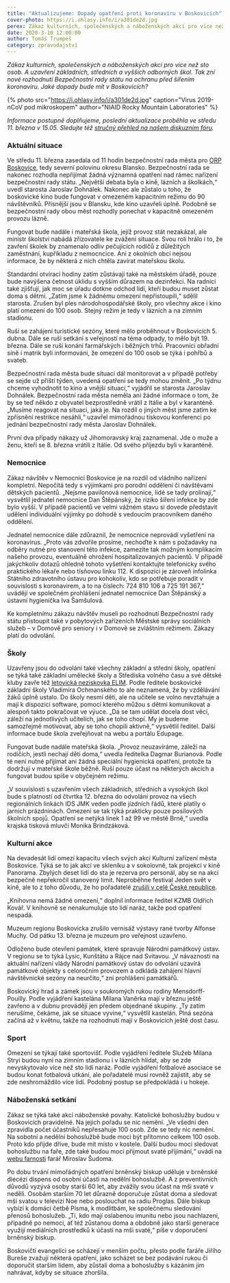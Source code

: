 ```yaml
---
title: "Aktualizujeme: Dopady opatření proti koronaviru v Boskovicích"
cover-photo: https://i.ohlasy.info/i/a301de2d.jpg
perex: Zákaz kulturních, společenských a náboženských akcí pro více než sto osob. A uzavření základních, středních a vyšších odborných škol. Tak zní nové rozhodnutí Bezpečnostní rady státu na ochranu před šířením koronaviru.
date: 2020-3-10 12:00:00
author: Tomáš Trumpeš
category: zpravodajství
---
```


*Zákaz kulturních, společenských a náboženských akcí pro více než sto osob. A uzavření základních, středních a vyšších odborných škol. Tak zní nové rozhodnutí Bezpečnostní rady státu na ochranu před šířením koronaviru. Jaké dopady bude mít v Boskovicích?*

{% photo src="https://i.ohlasy.info/i/a301de2d.jpg" caption="Virus 2019-nCoV pod mikroskopem" author="NIAID Rocky Mountain Laboratories" %}

*Informace postupně doplňujeme, poslední aktualizace proběhla ve středu 11. března v 15.05. Sledujte též [stručný přehled na našem diskuzním fóru](https://forum.ohlasy.info/t/aktualni-opatreni-proti-koronaviru/387).*

### Aktuální situace

Ve středu 11. března zasedala od 11 hodin bezpečnostní rada města pro [ORP Boskovice](https://cs.wikipedia.org/wiki/Obvod_obce_s_rozš%C3%ADřenou_působnost%C3%AD_Boskovice), tedy severní polovinu okresu Blansko. Bezpečnostní rada se nakonec rozhodla nepřijímat žádná významná opatření nad rámec nařízení bezpečnostní rady státu. „Největší debata byla o kině, lázních a školkách,“ uvedl starosta Jaroslav Dohnálek. Nakonec ale zůstalo u toho, že boskovické kino bude fungovat v omezeném kapacitním režimu do 90 návštěvníků. Přísnější jsou v Blansku, kde kino uzavřeli úplně. Podobně se bezpečnostní rady obou měst rozhodly ponechat v kapacitně omezeném provozu lázně.

Fungovat bude nadále i mateřská škola, jejíž provoz stát nezakázal, ale ministr školství nabádá zřizovatele ke zvážení situace. Svou roli hrálo i to, že zavření školek by znamenalo odliv pečujících rodičů z důležitých zaměstnání, kupříkladu z nemocncice. Ani z okolních obcí nejsou informace, že by některá z nich chtěla zavírat mateřskou školu.

Standardní otvírací hodiny zatím zůstávají také na městském úřadě, pouze bude navýšena četnost úklidu s vyšším důrazem na dezinfekci. Na radnici také zjišťují, jak moc se úřadu dotkne odchod lidí, kteří budou muset zůstat doma s dětmi. „Zatím jsme k žádnému omezení nepřistoupili,“ sdělil starosta.
Zrušen byl ples národohospodářské školy, pro všechny akce i kino platí omezení do 100 osob. Stejný režim je tedy v lázních a na zimním stadionu.

Ruší se zahájení turistické sezóny, které mělo proběhnout v Boskovicích 5. dubna. Dále se ruší setkání s veřejností na téma odpady, to mělo být 19. března. Dále se ruší konání farmářských i běžných trhů. Pracovníci obřadní síně i matrik byli informováni, že omezení do 100 osob se týká i pohřbů a svateb.

Bezpečnostní rada města bude situaci dál monitorovat a v případě potřeby se sejde už příští týden, uvedená opatření se tedy mohou změnit. „Po týdnu chceme vyhodnotit to kino a vnější situaci,“ vyjádřil se starosta Jaroslav Dohnálek. Bezpečnostní rada města neměla ani žádné informace o tom, že by se teď někdo z obyvatel bezprostředně vrátil z Itálie a byl v karanténě. „Musíme reagovat na situaci, jaká je. Na rozdíl o jiných měst jsme zatím ke zpřísnění restrikce nesáhli,“ uzavřel mimořádnou tiskovou konferenci po jednání bezpečnostní rady města Jaroslav Dohnálek.

První dva případy nákazy už Jihomoravský kraj zaznamenal. Jde o muže a ženu, kteří se 8. března vrátili z Itálie. Od svého příjezdu byli v karanténě.

### Nemocnice

Zákaz návštěv v Nemocnici Boskovice je na rozdíl od vládního nařízení kompletní. Nepočítá tedy s výjimkami pro porodní oddělení či návštěvami dětských pacientů. „Nejsme pavilonová nemocnice, lidé se tady prolínají,“ vysvětlil jednatel nemocnice Dan Štěpánský, že riziko šíření infekce by zde bylo vyšší. V případě pacientů ve velmi vážném stavu si dovede představit udělení individuální výjimky po dohodě s vedoucím pracovníkem daného oddělení.

Jednatel nemocnice dále zdůraznil, že nemocnice neprovádí vyšetření na koronavirus. „Proto vás zdvořile prosíme, nechoďte k nám s požadavky na odběry nutné pro stanovení této infekce, zamezíte tak možným komplikacím našeho provozu, eventuálně ohrožení hospitalizovaných pacientů. V případě jakýchkoliv dotazů ohledně tohoto vyšetření kontaktujte telefonicky svého praktického lékaře nebo tísňovou linku 112. K dispozici je zároveň infolinka Státního zdravotního ústavu pro kohokoliv, kdo se potřebuje poradit v souvislosti s koronavirem, a to na číslech: 724 810 106 a 725 191 367,“ uvádějí ve společném prohlášení jednatel nemocnice Dan Štěpánský a ústavní hygienička Iva Šamšulová.

Ke kompletnímu zákazu návštěv museli po rozhodnutí Bezpečnostní rady státu přistoupit také v pobytových zařízeních Městské správy sociálních služeb – v Domově pro seniory i v Domově se zvláštním režimem. Zákazy platí do odvolání.

### Školy

Uzavřeny jsou do odvolání také všechny základní a střední školy, opatření se týká také základní umělecké školy a Střediska volného času a své dětské kluby zavře též [letovická neziskovka ELIM](https://www.facebook.com/ElimLetovice/photos/a.558898044143284/3207428845956844/?type=3&theater). Podle ředitele boskovické základní školy Vladimíra Ochmanského to ale neznamená, že by vzdělávání žáků úplně ustalo. Do školy nesmí děti, ale na učitele se volno nevztahuje a mají k dispozici software, pomocí kterého můžou s dětmi komunikovat a alespoň takto pokračovat ve výuce. „Dá se tam udělat docela dost věcí, záleží na jednotlivých učitelích, jak se toho chopí. My je budeme samozřejmě motivovat, aby se toho chopili aktivně,“ vysvětlil ředitel. Další informace bude škola zveřejňovat na webu a portálu Edupage.

Fungovat bude nadále mateřská škola. „Provoz neuzavíráme, záleží na rodičích, jestli nechají děti doma,“ uvedla ředitelka Dagmar Burianová. Podle té není nutné přijímat ani žádná speciální hygienická opatření, protože ta dodržují v mateřské škole běžně. Ruší pouze účast na některých akcích a fungovat budou spíše v obyčejném režimu.

„V souvislosti s uzavřením všech základních, středních a vysokých škol bude s platností od čtvrtka 12. března do odvolání provoz na všech regionálních linkách IDS JMK veden podle jízdních řádů, které platily o jarních prázdninách. Omezení se tak týká prakticky pouze posilových školních spojů. Opatření se netýká linek 1 až 99 ve městě Brně,“ uvedla krajská tisková mluvčí Monika Brindzáková.

### Kulturní akce

Na devadesát lidí omezí kapacitu všech svých akcí Kulturní zařízení města Boskovice. Týká se to jak akcí ve skleníku a v sokolovně, tak projekcí v kině Panorama. Zbylých deset lidí do sta je rezerva pro personál, aby se na akci bezpečně nepřekročil stanovený limit. Neproběhne festival Jeden svět v kině, ale to z toho důvodu, že ho pořadatelé [zrušili v celé České republice](https://www.jedensvet.cz/2020/novinky/652-festival-jeden-svet-2020-je-do-odvolani-prerusen).

„Knihovna nemá žádné omezení,“ doplnil informace ředitel KZMB Oldřich Kovář. V knihovně se nenakumuluje sto lidí naráz, takže pod opatření nespadá.

Muzeum regionu Boskovicka zrušilo vernisáž výstavy rané tvorby Alfonse Muchy. Od pátku 13. března je muzeum pro veřejnost uzavřeno.

Odloženo bude otevření památek, které spravuje Národní památkový ústav. V regionu se to týká Lysic, Kunštátu a Rájce nad Svitavou. „V návaznosti na aktuální nařízení vlády Národní památkový ústav do odvolání uzavírá památkové objekty s celoročním provozem a odkládá zahájení hlavní návštěvnické sezóny na neurčito,“ zní prohlášení památkářů.

Boskovický hrad a zámek jsou v soukromých rukou rodiny Mensdorff-Pouilly. Podle vyjádření kastelána Milana Vaněrka mají v březnu ještě zavřeno a v dubnu provádějí jen předem objednané skupiny. „Ty zatím nerušíme, čekáme, jak se situace vyvine,“ vysvětlil kastelán. Plná sezóna začíná až v květnu, takže na rozhodnutí mají v Boskovicích ještě dost času.

### Sport

Omezení se týkají také sportovišť. Podle vyjádření ředitele Služeb Milana Stryi budou nyní na zimním stadionu i v lázních hlídat, aby se zde nevyskytovalo více než sto lidí naráz. Podle vyjádření fotbalové asociace se budou konat fotbalová utkání, ale pořadatelé musí rovněž zajistit, aby se zde neshromáždilo více lidí. Podobný postup se předpokládá i u hokeje.

### Náboženská setkání

Zákaz se týká také akcí náboženské povahy. Katolické bohoslužby budou v Boskovicích pravidelné. Na jejich pořadu se nic nemění. „Ve všední den zpravidla počet účastníků nepřesahuje 100 osob. Zde se tedy nic nemění. Na sobotní a nedělní bohoslužbě bude moci být přítomno celkem 100 osob. Proto kdo přijde dříve, bude mít místo v kostele. Další budou moci sledovat bohoslužbu na faře, zde také budou moci přijmout svaté přijímání,“ uvádí na [webu farnosti](https://boskovice.farnost.cz/) farář Miroslav Šudoma.

Po dobu trvání mimořádných opatření brněnský biskup uděluje v brněnské diecézi dispens od osobní účasti na nedělní bohoslužbě. A z preventivních důvodů vyzývá osoby starší 60 let, aby zvážily svou účast na mši svaté v neděli. Osobám starším 70 let důrazně doporučuje zůstat doma a sledovat mši svatou v televizi Noe nebo poslouchat na radiu Proglas. Dále biskup vybízí k domácí četbě Písma, k modlitbám, ke společnému sledování přenosů bohoslužeb. „Ti, kdo mají oslabenou imunitu nebo jsou nachlazeni, případně po nemoci, ať též zůstanou doma a obdobně jako starší generace využijí mediálních prostředků k účasti na mši svaté,“ píše v doporučení brněnský biskup.

Boskovičtí evangelíci se scházejí v menším počtu, přesto podle faráře Jiřího Bureše zvažují některá opatření, jako scházet se bez podávání rukou či doporučit starším lidem, aby zůstali doma a bohoslužby s kázáním jim nahrávat, kdyby se situace zhoršila.

